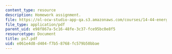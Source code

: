 ```yaml
---
content_type: resource
description: Homework assignment.
file: https://ol-ocw-studio-app-qa.s3.amazonaws.com/courses/14-44-energy-economics-spring-2007/e061e4d8d404f7b58768fc579b50bbae_ps7.pdf
file_type: application/pdf
parent_uid: e98f867a-5c16-48fe-3c37-fce95bc0e8f5
resourcetype: Document
title: ps7.pdf
uid: e061e4d8-d404-f7b5-8768-fc579b50bbae
---
```


